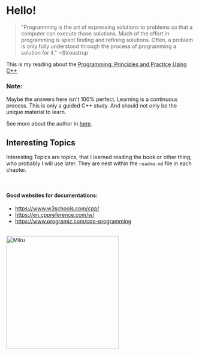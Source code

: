 # Hello!

> "Programming is the art of expressing solutions to problems so that a computer 
can execute those solutions. Much of the effort in programming is spent finding 
and refining solutions. Often, a problem is only fully understood through the 
process of programming a solution for it." ~Stroustrup

This is my reading about the [Programming: Principles and Practice Using C++](https://www.amazon.com/dp/B00KPTEH8C/)

### Note:
Maybe the answers here isn't 100% perfect. Learning is a continuous process.
This is only a guided C++ study. And should not only be the unique material to learn.

See more about the author in [here](https://www.stroustrup.com/).
<br>

## Interesting Topics
Interesting Topics are topics, that I learned reading the book or other thing, who probably I will use later. They are nest within the `readme.md` file in each chapter.

<br>

#### Good websites for documentations:
- https://www.w3schools.com/cpp/
- https://en.cppreference.com/w/
- https://www.programiz.com/cpp-programming

<br>

<img src="https://cdn.donmai.us/original/3d/28/__hatsune_miku_vocaloid_drawn_by_panko_drive_co__3d28ed828a40e79166c2a1123654d7f4.jpg" width="300" alt="Miku">
